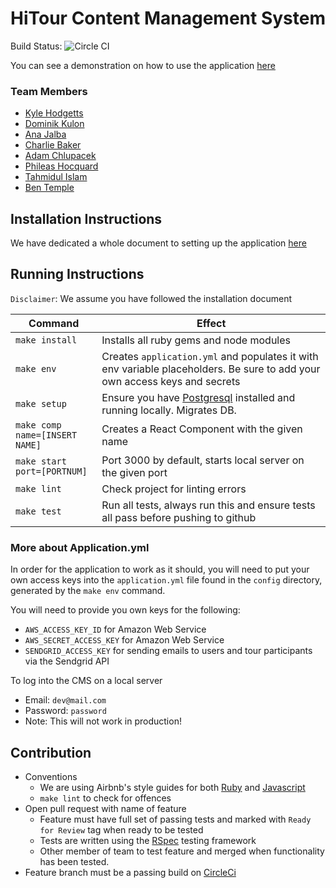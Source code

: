# HiTour Content Management System

Build Status: ![Circle CI](https://circleci.com/gh/KyleHodgetts/project-run-cms/tree/master.svg?style=svg&circle-token=989dd912291e5b69390dca32f8add4930208ba9f)

You can see a demonstration on how to use the application [here](https://www.youtube.com/watch?v=W2CoXSr3UuM)

### Team Members
* [Kyle Hodgetts](https://github.com/KyleHodgetts)
* [Dominik Kulon](https://github.com/dkulon)
* [Ana Jalba](https://github.com/AnanaMJ)
* [Charlie Baker](https://github.com/charliebaker)
* [Adam Chlupacek](https://github.com/AdamChlupacek)
* [Phileas Hocquard](https://github.com/groupers)
* [Tahmidul Islam](https://github.com/k1462015)
* [Ben Temple](https://github.com/ben-temple)

## Installation Instructions
We have dedicated a whole document to setting up the application [here]()

## Running Instructions
`Disclaimer`: We assume you have followed the installation document

| Command        | Effect                                  |
| ---------------|-----------------------------------------|
| `make install` | Installs all ruby gems and node modules |
| `make env`     | Creates `application.yml` and populates it with env variable placeholders. Be sure to add your own access keys and secrets |
| `make setup`   | Ensure you have [Postgresql](http://www.postgresql.org/download/) installed and running locally. Migrates DB. |
| `make comp name=[INSERT NAME]` | Creates a React Component with the given name |
| `make start port=[PORTNUM]` | Port 3000 by default, starts local server on the given port |
| `make lint` | Check project for linting errors |
| `make test` | Run all tests, always run this and ensure tests all pass before pushing to github

### More about Application.yml
In order for the application to work as it should, you will need to put your own access keys into the `application.yml` file found in the `config` directory, generated by the `make env` command.

You will need to provide you own keys for the following:
* `AWS_ACCESS_KEY_ID` for Amazon Web Service
* `AWS_SECRET_ACCESS_KEY` for Amazon Web Service
* `SENDGRID_ACCESS_KEY` for sending emails to users and tour participants via the Sendgrid API

To log into the CMS on a local server
  * Email: `dev@mail.com`
  * Password: `password`
  * Note: This will not work in production!

## Contribution
  * Conventions
    * We are using Airbnb's style guides for both [Ruby](https://github.com/airbnb/ruby) and [Javascript](https://github.com/airbnb/javascript)
    * `make lint` to check for offences
  * Open pull request with name of feature
    * Feature must have full set of passing tests and marked with `Ready for Review` tag when ready to be tested
    * Tests are written using the [RSpec](http://rspec.info/) testing framework
    * Other member of team to test feature and merged when functionality has been tested.
  * Feature branch must be a passing build on [CircleCi](https://circleci.com/gh/KyleHodgetts/project-run-cms)
